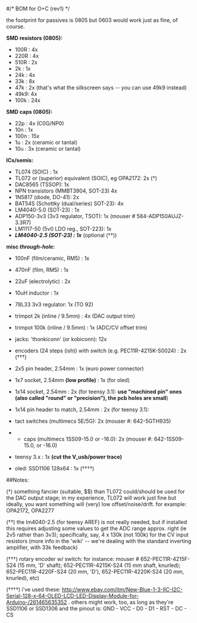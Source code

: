 #/* BOM for O+C (rev1) */


the footprint for passives is 0805 but 0603 would work just as fine, of course.

**SMD resistors (0805):**

- 100R :         4x 
- 220R : 		 4x
- 510R :         2x 
- 2k :           1x
- 24k : 		 4x	
- 33k :          8x
- 47k :			 2x (that's what the silkscreen says -- you can use 49k9 instead)
- 49k9:          4x
- 100k :         24x

**SMD caps (0805):**

- 22p   : 4x (C0G/NP0)
- 10n   : 1x
- 100n  : 15x  
- 1u    : 2x (ceramic or tantal)
- 10u   : 3x (ceramic or tantal)

**ICs/semis:**

- TL074 (SOIC) : 1x  
- TL072 or (superior) equivalent (SOIC), eg OPA2172: 2x (†)
- DAC8565 (TSSOP): 1x
- NPN transistors (MMBT3904, SOT-23) 4x
- 1N5817 (diode, DO-41): 2x
- BAT54S (Schottky (dual/series) SOT-23): 4x
- LM4040-5.0 (SOT-23) : 1x
- ADP150-3v3 (3v3 regulator, TSOT): 1x (mouser # 584-ADP150AUJZ-3.3R7)
- LM1117-50 (5v0 LDO reg., SOT-223): 1x
- ***LM4040-2.5 (SOT-23) : 1x*** (optional (††))

**misc *through-hole*:**

- 100nF (film/ceramic, RM5)   : 1x
- 470nF (film, RM5)   : 1x
- 22uF  (electrolytic) : 2x
- 10uH inductor : 1x 
- 78L33 3v3 regulator: 1x (TO 92)

- trimpot 2k   (inline / 9.5mm) : 4x (DAC output trim)
- trimpot 100k (inline / 9.5mm) : 1x (ADC/CV offset trim)

- jacks: 'thonkiconn' (or kobiconn): 12x
- encoders (24 steps (ish)) with switch (e.g. PEC11R-4215K-S0024) : 2x (†††)
- 2x5 pin header, 2.54mm : 1x (euro power connector)
- 1x7 socket, 2.54mm **(low profile)** : 1x (for oled)
- 1x14 socket, 2.54mm : 2x (for teensy 3.1): **use "machined pin" ones (also called "round" or "precision"), the pcb holes are small**)
- 1x14 pin header to match, 2.54mm : 2x (for teensy 3.1): 
- tact switches (multimecs 5E/5G): 2x (mouser #: 642-5GTH935) 
- + caps (multimecs 1SS09-15.0 or -16.0): 2x (mouser #: 642-1SS09-15.0, or -16.0)
- teensy 3.x : 1x **(cut the V_usb/power trace)**
- oled: SSD1106 128x64 : 1x (††††)


##Notes:


(†) something fancier (suitable, $$) than TL072 could/should be used for the DAC output stage; in my experience, TL072 will work just fine but ideally, you want something will (very) low offset/noise/drift. for example: OPA2172, OPA2277 

(††) the lm4040-2.5 (for teensy AREF) is not really needed, but if installed this requires adjusting some values to get the ADC range approx. right (ie 2v5 rather than 3v3); specifically, say, 4 x 130k (not 100k) for the CV input resistors (more info in the 'wiki' -- we're dealing with the standard inverting amplifier, with 33k feedback)

(†††)  rotary encoder w/ switch: for instance: mouser # 652-PEC11R-4215F-S24 (15 mm, 'D' shaft); 652-PEC11R-4215K-S24 (15 mm shaft, knurled); 652-PEC11R-4220F-S24 (20 mm, 'D'), 652-PEC11R-4220K-S24 (20 mm, knurled), etc)

(††††) i've used these: http://www.ebay.com/itm/New-Blue-1-3-IIC-I2C-Serial-128-x-64-OLED-LCD-LED-Display-Module-for-Arduino-/261465635352 . others might work, too, as long as they're SSD1106 or SSD1306 and the pinout is: GND - VCC - D0 - D1 - RST - DC - CS  

